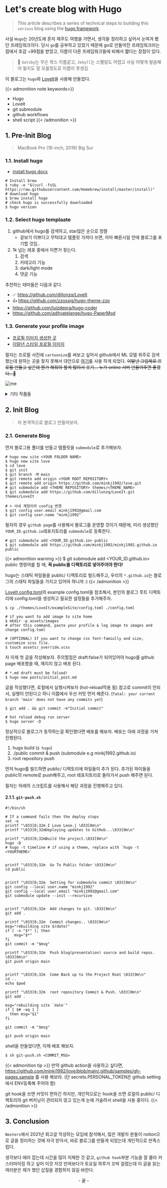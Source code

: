 # Let's create blog with Hugo


> This article describes a series of technical steps to building this `serious` blog using the [hugo framework](https://gohugo.io/).
<!--more-->



사실 `Hugo`는 20년도에 혼자 제주도 여행을 가면서, 생각을 정리하고 싶어서 눈여겨 봤던 프레임워크이다.
당시 `go`를 공부하고 있었기 때문에 go로 만들어진 프레임워크라는 점에서 호감 +99점을 받았고, 이름이 다른 프레임워크들에 비해서 짧다는 장점이 있다. 

> 🤔 `Gatsby`는 무슨 왁스 이름같고, `Jekyll`는 스펠링도 어렵고 사실 어떻게 발음해야 될지도 잘 모를정도로 이름이 못생김

이 블로그는 `hugo`와 [LoveIt](https://github.com/dillonzq/LoveIt)을 사용해 만들었다. 

{{< admonition note keywords>}}
- Hugo
- LoveIt
- git submodule
- github workflows
- shell script
{{< /admonition >}}

## 1. Pre-Init Blog
> MacBook Pro (16-inch, 2019) Big Sur

### 1.1. Install hugo
- [install hugo docs](https://gohugo.io/getting-started/installing/)
```shell
# Install brew 
$ ruby -e "$(curl -fsSL https://raw.githubusercontent.com/Homebrew/install/master/install)"
# download hugo
$ brew install hugo
# check hugo is successfully downloaded
$ hugo version
```

### 1.2. Select hugo templaate
1. github에서 hugo를 검색하고, star많은 순으로 정렬
   - 겉보기 이쁘다고 무턱대고 템플릿 가져다 쓰면, 아마 빠른시일 안에 블로그를 포기할 것임..
2. 1k 넘는 레포 중에서 이쁜거 찾는다. 
   1. 검색
   2. 카테고리 기능
   3. dark/light mode
   4. 댓글 기능

추천하는 테마들은 다음과 같다.
- ✅ https://github.com/dillonzq/LoveIt
- 👍 https://github.com/zzossig/hugo-theme-zzo
- https://github.com/luizdepra/hugo-coder
- https://github.com/adityatelange/hugo-PaperMod

### 1.3. Generate your profile image

- [프로필 이미지 생성한 곳](https://socialbook.io/cartoonize)
- [이말년 스타일 프로필 이미지](https://github.com/bryandlee/FreezeG)

필자는 프로필 사진에 `cartoonize`를 써보고 싶어서 github에서 ML 모델 위주로 검색했는데
원하는 곳을 찾지 못해서 대안으로 [여기](https://socialbook.io/cartoonize)를 사용 하게 되었다.
~~이말년 그림체로 프로필 만들고 싶은데 뭔가 해줘야 할게 많아서 포기... 누가 online 서버 만들어주면 좋겠다...🥺~~

![me](/images/profile.jpeg)


<details>
<summary>기타 작품들</summary>
<p>열정적인 스터디원들</p>
<span>
<img height="280" width="180" src="/images/profile2.jpeg" />
<img height="280" width="180" src="/images/y_good.png" />
<img height="280" width="180" src="/images/d_good_censored.png" />
</span>
</details>  


## 2. Init Blog
> 자 본격적으로 블로그 만들어보자.

### 2.1. Generate Blog

먼저 블로그용 폴더를 만들고 템플릿을 `submodule`로 추가해보자.

```shell
# hugo new site <YOUR FOLDER NAME>
$ hugo new site love
$ cd love
$ git init
$ git branch -M main
# git remote add origin <YOUR ROOT REPOSITORY>
$ git remote add origin https://github.com/minkj1992/love.git
# git submodule add <THEME REPOSITORY> themes/<THEME_NAME>
$ git submodule add https://github.com/dillonzq/LoveIt.git themes/LoveIt

# + 사내 계정이라 config 변경
$ git config user.email minkj1992@gmail.com
$ git config user.name "minkj1992"
```

필자의 경우 `github page`를 사용해서 블로그를 운영할 것이기 때문에, 미리 생성했던 `YOUR_ID.github.io`레포지토리를 `submodule`로 등록한다.


```shell
# git submodule add <YOUR_ID.github.io> public
$ git submodule add https://github.com/minkj1992/minkj1992.github.io public
```
{{< admonition warning >}}
$ git submodule add <YOUR_ID.github.io> public 명령어를 칠 때, **꼭 public을 디렉토리로 넣어주어야 한다!** 

hugo는 스태틱 파일들을 public/ 디렉토리로 빌드해주고, 우리의 `*.github.io`는 블로그의 스태틱 파일들을 가지고 있어야 하니까 :)
{{< /admonition >}}


[LoveIt config.toml](https://github.com/dillonzq/LoveIt/blob/master/exampleSite/config.toml)의 example config.toml을 참조해서, 본인의 블로그 루트 디렉토리에 config.toml을 생성하고 필요한 설정들을 추가해주자.


```shell
$ cp ./themes/LoveIt/exampleSite/config.toml ./config.toml

# if you want to add image to site home
$ mkdir -p assets/images
# after this command, paste your profile & log image to images and change config.toml

# (OPTIONAL) If you want to change css font-famiully and size, customize scss file.
$ touch assets/_override.scss
```

자 이제 첫 글을 작성해보자. 주의할점은 draft:false가 되어있어야 hugo를 github page 배포했을 때, 깨지지 않고 배포 된다.


```shell
# *.md draft must be falsed!
$ hugo new posts/initial_post.md
```

글을 작성했다면, 로컬에서 실행시켜보자 (hot-reload적용 됨)
참고로 commit이 안되서, 실행이 안된다고 하니 이쯤에서 우선 커밋 먼저 해준다. (`fatal: your current branch 'main' does not have any commits yet`)

```shell
$ git add . && git commit -m"Initial commit"

# hot reload debug run server
$ hugo server -D
```

정상적으로 블로그가 동작하는걸 확인했다면 배포를 해보자. 
배포는 아래 과정을 거쳐 진행된다.

1. hugo build (`$ hugo`)
2. ./public commit & push (submodule e.g minkj1992.github.io)
3. root repository push

먼저 hugo를 빌드하면 public/ 디렉토리에 파일들이 추가 된다. 추가된 파이들을 public의 remote로 push해주고, root 레포지토리로 돌아가서 push 해주면 된다.

필자는 아래의 스크립트를 사용해서 해당 과정을 진행해주고 있다.

#### 2.1.1. **`git-push.sh`**
```shell
#!/bin/sh

# If a command fails then the deploy stops
set -e
printf "\033[0;32m I Love Leoo.j \033[0m\n"
printf "\033[0;32mDeploying updates to GitHub...\033[0m\n"

printf "\033[0;32mBuild the project.\033[0m\n"
hugo -D
# hugo -t timeline # if using a theme, replace with `hugo -t <YOURTHEME>`


printf "\033[0;32m  Go To Public folder \033[0m\n"
cd public


printf "\033[0;32m  Setting for submodule commit \033[0m\n"
git config --local user.name "minkj1992"
git config --local user.email "minkj1992@gmail.com"
git submodule update --init --recursive


printf "\033[0;32m  Add changes to git. \033[0m\n"
git add .

printf "\033[0;32m  Commit changes.. \033[0m\n"
msg="rebuilding site $(date)"
if [ -n "$*" ]; then
	msg="$*"
fi
git commit -m "$msg"

printf "\033[0;32m  Push blog(presentation) source and build repos. \033[0m\n"
git push origin main


printf "\033[0;32m  Come Back up to the Project Root \033[0m\n"
cd ..
echo $pwd

printf "\033[0;32m  root repository Commit & Push. \033[0m\n"
git add .

msg="rebuilding site `date`"
if [ $# -eq 1 ]
  then msg="$1"
fi

git commit -m "$msg"

git push origin main
```
shell을 만들었다면, 이제 배포 해보자.

```shell
$ sh git-push.sh <COMMIT_MSG>
```

{{< admonition tip >}}
만약 github action을 사용하고 싶다면, https://github.com/minkj1992/love/blob/main/.github/samples/gh-pages.sample 를 사용 해보라. (단 secrets.PERSONAL_TOKEN은 github setting에서 ENV등록해 주어야 함)

git hook을 쓰면 커밋이 편하긴 하지만, 개인적으로는 hook을 쓰면 로컬의 public/ 디렉토리의 git 버저닝이 관리되지 않고 있는게 눈에 거슬려서 shell을 사용 중이다.
{{< /admonition >}}


## 3. Conclusion
`Nexters`에서 2021년 회고글 작성하는 모임에 참석해서, 많은 개발자 분들이 notion으로 글을 정리하는 것에 자극 받아서, 바로 블로그를 만들게 되었는데 개인적으로 만족스럽다.

생각보다 에러 잡는데 시간을 많이 지체한 것 같고, `github hook`부분 기능을 잘 몰라 커스터마이징 하고 싶어 이것 저것 만져보다가 토요일 하루가 꼬박 걸렸는데 이 글을 읽는 여러분은 제가 했던 삽질을 경험하지 않길 바란다.


<center> - 끝 - </center>





